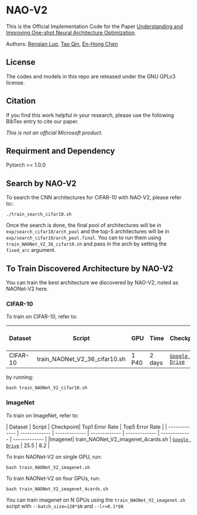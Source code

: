 # NAO-V2
This is the Official Implementation Code for the Paper [Understanding and Improving One-shot Neural Architecture Optimization](https://arxiv.org/abs/1808.07233).

Authors: [Renqian Luo](http://home.ustc.edu.cn/~lrq), [Tao Qin](https://www.microsoft.com/en-us/research/people/taoqin/), [En-Hong Chen](http://staff.ustc.edu.cn/~cheneh/)

## License
The codes and models in this repo are released under the GNU GPLv3 license.

## Citation
If you find this work helpful in your research, please use the following BibTex entry to cite our paper.

_This is not an official Microsoft product._


## Requirment and Dependency
Pytorch >= 1.0.0


## Search by NAO-V2

To search the CNN architectures for CIFAR-10 with NAO-V2, please refer to::
```
./train_search_cifar10.sh
```

Once the search is done, the final pool of architectures will be in ```exp/search_cifar10/arch_pool``` and the top-5 architectures will be in ```exp/search_cifar10/arch_pool.final```. You can to run them using ```train_NAONet_V2_36_cifar10.sh``` and pass in the arch by setting the ```fixed_arc``` argument.

## To Train Discovered Architecture by NAO-V2
You can train the best architecture we discovered by NAO-V2, noted as NAONet-V2 here.

### CIFAR-10
To train on CIFAR-10, refer to:

| Dataset | Script | GPU | Time | Checkpoint| Top1 Error Rate  |
| ------------- | ------------- | ------------- | ------------- | ------------- | ------------- | 
|CIFAR-10| train_NAONet_V2_36_cifar10.sh | 1 P40 | 2 days | [`Google Drive`](https://drive.google.com/file/d/1heEOkqiJet9Ch2_8VWWZI4VJtvOjkLaw/view?usp=sharing) | 2.60% | 

by running:
```
bash train_NAONet_V2_cifar10.sh
```

### ImageNet
To train on ImageNet, refer to:

| Dataset | Script | Checkpoint| Top1 Error Rate | Top5 Error Rate |
| ------------- | ------------- | ------------- | ------------- | ------------- | ------------- | ------------- |
|Imagenet| train_NAONet_V2_imagenet_4cards.sh | [`Google Drive`](https://drive.google.com/file/d/1ZQbNwz1CdEYRSZraWXyBNAoi3R-O1j60/view?usp=sharing) | 25.5 | 8.2 |

To train NAONet-V2 on single GPU, run:
```
bash train_NAONet_V2_imagenet.sh
```
To train NAONet-V2 on four GPUs, run:
```
bash train_NAONet_V2_imagenet_4cards.sh
```

You can train imagenet on N GPUs using the ```train_NAONet_V2_imagenet.sh``` script with ```--batch_size=128*$N``` and ```--lr=0.1*$N```
